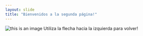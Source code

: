 ```yaml
---
layout: slide
title: "Bienvenidos a la segunda página!"
---
```

![this is an image](https://es.web.img3.acsta.net/pictures/14/06/05/13/56/127570.jpg)
Utiliza la flecha hacia la izquierda para volver!
